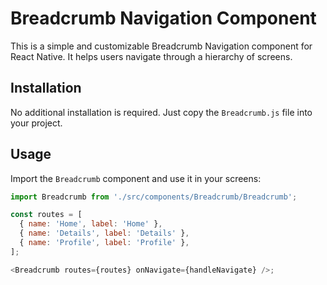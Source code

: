 # Breadcrumb Navigation Component

This is a simple and customizable Breadcrumb Navigation component for React Native. It helps users navigate through a hierarchy of screens.

## Installation

No additional installation is required. Just copy the `Breadcrumb.js` file into your project.

## Usage

Import the `Breadcrumb` component and use it in your screens:

```javascript
import Breadcrumb from './src/components/Breadcrumb/Breadcrumb';

const routes = [
  { name: 'Home', label: 'Home' },
  { name: 'Details', label: 'Details' },
  { name: 'Profile', label: 'Profile' },
];

<Breadcrumb routes={routes} onNavigate={handleNavigate} />;
